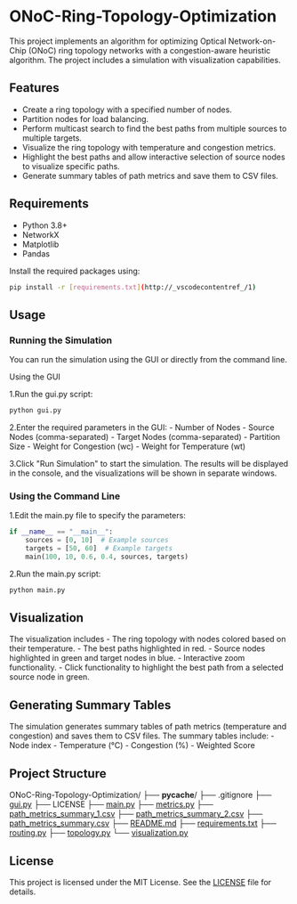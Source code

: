 # ONoC-Ring-Topology-Optimization

This project implements an algorithm for optimizing Optical Network-on-Chip (ONoC) ring topology networks with a congestion-aware heuristic algorithm. The project includes a simulation with visualization capabilities.

## Features

- Create a ring topology with a specified number of nodes.
- Partition nodes for load balancing.
- Perform multicast search to find the best paths from multiple sources to multiple targets.
- Visualize the ring topology with temperature and congestion metrics.
- Highlight the best paths and allow interactive selection of source nodes to visualize specific paths.
- Generate summary tables of path metrics and save them to CSV files.

## Requirements

- Python 3.8+
- NetworkX
- Matplotlib
- Pandas

Install the required packages using:

```sh
pip install -r [requirements.txt](http://_vscodecontentref_/1)
```

## Usage

### Running the Simulation

You can run the simulation using the GUI or directly from the command line.

Using the GUI

1.Run the gui.py script:

```python
python gui.py
```

2.Enter the required parameters in the GUI:
    - Number of Nodes
    - Source Nodes (comma-separated)
    - Target Nodes (comma-separated)
    - Partition Size
    - Weight for Congestion (wc)
    - Weight for Temperature (wt)

3.Click "Run Simulation" to start the simulation. The results will be displayed in the console, and the visualizations will be shown in separate windows.

### Using the Command Line

1.Edit the main.py file to specify the parameters:

```python
if __name__ == "__main__":
    sources = [0, 10]  # Example sources
    targets = [50, 60]  # Example targets
    main(100, 10, 0.6, 0.4, sources, targets)
```

2.Run the main.py script:

```python
python main.py
```

## Visualization

The visualization includes
    - The ring topology with nodes colored based on their temperature.
    - The best paths highlighted in red.
    - Source nodes highlighted in green and target nodes in blue.
    - Interactive zoom functionality.
    - Click functionality to highlight the best path from a selected source node in green.

## Generating Summary Tables

The simulation generates summary tables of path metrics (temperature and congestion) and saves them to CSV files. The summary tables include:
    - Node index
    - Temperature (°C)
    - Congestion (%)
    - Weighted Score

## Project Structure

ONoC-Ring-Topology-Optimization/
├── __pycache__/
├── .gitignore
├── [gui.py](http://_vscodecontentref_/2)
├── LICENSE
├── [main.py](http://_vscodecontentref_/3)
├── [metrics.py](http://_vscodecontentref_/4)
├── [path_metrics_summary_1.csv](http://_vscodecontentref_/5)
├── [path_metrics_summary_2.csv](http://_vscodecontentref_/6)
├── [path_metrics_summary.csv](http://_vscodecontentref_/7)
├── [README.md](http://_vscodecontentref_/8)
├── [requirements.txt](http://_vscodecontentref_/9)
├── [routing.py](http://_vscodecontentref_/10)
├── [topology.py](http://_vscodecontentref_/11)
└── [visualization.py](http://_vscodecontentref_/12)

## License

This project is licensed under the MIT License. See the [LICENSE](./LICENSE) file for details.
